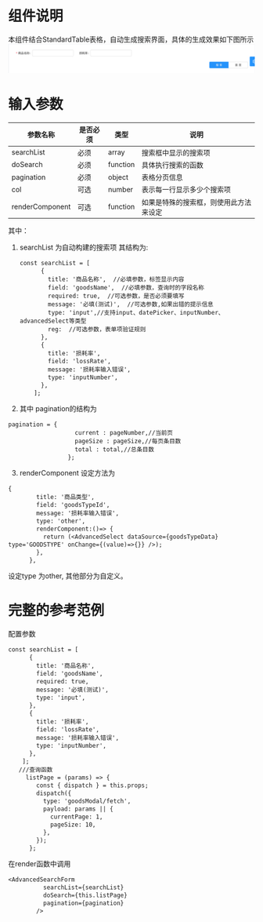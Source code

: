 组件说明
=======
本组件结合StandardTable表格，自动生成搜索界面，具体的生成效果如下图所示
![Alt text](./example.png)


输入参数
========
| 参数名称 | 是否必须 | 类型 | 说明 |
| ------ | ------ | ------ | ------ |
| searchList | 必须 | array | 搜索框中显示的搜索项 |
| doSearch | 必须 | function | 具体执行搜索的函数 |
| pagination |必须 | object | 表格分页信息 |
| col |可选 | number | 表示每一行显示多少个搜索项 |
| renderComponent |可选 | function | 如果是特殊的搜索框，则使用此方法来设定 |

其中：
1. searchList 为自动构建的搜索项
   其结构为:
   ````
   const searchList = [
         {
           title: '商品名称',  //必填参数，标签显示内容
           field: 'goodsName',  //必填参数，查询时的字段名称
           required: true,  //可选参数，是否必须要填写
           message: '必填(测试)',  //可选参数,如果出错的提示信息
           type: 'input',//支持input、datePicker、inputNumber、advancedSelect等类型
           reg:  //可选参数，表单项验证规则
         },
         {
           title: '损耗率',
           field: 'lossRate',
           message: '损耗率输入错误',
           type: 'inputNumber',
         },
       ];
   ````
2. 其中 pagination的结构为
````
pagination = {
                   current : pageNumber,//当前页
                   pageSize : pageSize,//每页条目数
                   total : total,//总条目数
                 };     
````                      
3. renderComponent 设定方法为
````
{
        title: '商品类型',
        field: 'goodsTypeId',
        message: '损耗率输入错误',
        type: 'other',
        renderComponent:()=> {
          return (<AdvancedSelect dataSource={goodsTypeData} type='GOODSTYPE' onChange={(value)=>{}} />);
        },
      },
```` 
设定type 为other,  其他部分为自定义。                                

完整的参考范例
=========
配置参数
````
const searchList = [
      {
        title: '商品名称',
        field: 'goodsName',
        required: true,
        message: '必填(测试)',
        type: 'input',
      },
      {
        title: '损耗率',
        field: 'lossRate',
        message: '损耗率输入错误',
        type: 'inputNumber',
      },
    ];
   ///查询函数
     listPage = (params) => {
        const { dispatch } = this.props;
        dispatch({
          type: 'goodsModal/fetch',
          payload: params || {
            currentPage: 1,
            pageSize: 10,
          },
        });
      };
````
在render函数中调用
````
<AdvancedSearchForm
          searchList={searchList}
          doSearch={this.listPage}
          pagination={pagination}
        />
````
